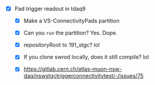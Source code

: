- [x] Pad trigger readout in tdaq9
  - [x] Make a VS-ConnectivityPads partition
  - [x] Can you `run` the partition? Yes. Dope.
  - [x] repositoryRoot to 191_stgc? lol
  - [x] If you clone swrod locally, does it still compile? lol
  - [x] https://gitlab.cern.ch/atlas-muon-nsw-daq/nswstgctriggerconnectivitytest/-/issues/75
  
  

